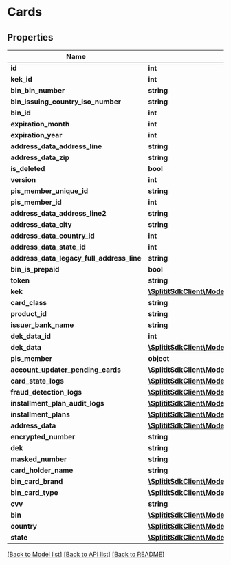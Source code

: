 # Cards

## Properties
Name | Type | Description | Notes
------------ | ------------- | ------------- | -------------
**id** | **int** |  | 
**kek_id** | **int** |  | 
**bin_bin_number** | **string** |  | [optional] 
**bin_issuing_country_iso_number** | **string** |  | [optional] 
**bin_id** | **int** |  | 
**expiration_month** | **int** |  | 
**expiration_year** | **int** |  | 
**address_data_address_line** | **string** |  | [optional] 
**address_data_zip** | **string** |  | [optional] 
**is_deleted** | **bool** |  | 
**version** | **int** |  | 
**pis_member_unique_id** | **string** |  | [optional] 
**pis_member_id** | **int** |  | [optional] 
**address_data_address_line2** | **string** |  | [optional] 
**address_data_city** | **string** |  | [optional] 
**address_data_country_id** | **int** |  | [optional] 
**address_data_state_id** | **int** |  | [optional] 
**address_data_legacy_full_address_line** | **string** |  | [optional] 
**bin_is_prepaid** | **bool** |  | [optional] 
**token** | **string** |  | [optional] 
**kek** | [**\SplititSdkClient\Model\Keks**](Keks.md) |  | [optional] 
**card_class** | **string** |  | [optional] 
**product_id** | **string** |  | [optional] 
**issuer_bank_name** | **string** |  | [optional] 
**dek_data_id** | **int** |  | [optional] 
**dek_data** | [**\SplititSdkClient\Model\DEKData**](DEKData.md) |  | [optional] 
**pis_member** | **object** |  | [optional] 
**account_updater_pending_cards** | [**\SplititSdkClient\Model\AccountUpdaterPendingCards[]**](AccountUpdaterPendingCards.md) |  | [optional] 
**card_state_logs** | [**\SplititSdkClient\Model\CardStateLogs[]**](CardStateLogs.md) |  | [optional] 
**fraud_detection_logs** | [**\SplititSdkClient\Model\FraudDetectionLogs[]**](FraudDetectionLogs.md) |  | [optional] 
**installment_plan_audit_logs** | [**\SplititSdkClient\Model\InstallmentPlanAuditLogs[]**](InstallmentPlanAuditLogs.md) |  | [optional] 
**installment_plans** | [**\SplititSdkClient\Model\InstallmentPlans[]**](InstallmentPlans.md) |  | [optional] 
**address_data** | [**\SplititSdkClient\Model\AddressData2**](AddressData2.md) |  | [optional] 
**encrypted_number** | **string** |  | [optional] 
**dek** | **string** |  | [optional] 
**masked_number** | **string** |  | [optional] 
**card_holder_name** | **string** |  | [optional] 
**bin_card_brand** | [**\SplititSdkClient\Model\CardBrand**](CardBrand.md) |  | 
**bin_card_type** | [**\SplititSdkClient\Model\CardType**](CardType.md) |  | 
**cvv** | **string** |  | [optional] 
**bin** | [**\SplititSdkClient\Model\BinData**](BinData.md) |  | [optional] 
**country** | [**\SplititSdkClient\Model\Countries**](Countries.md) |  | [optional] 
**state** | [**\SplititSdkClient\Model\CountrySubdivisions**](CountrySubdivisions.md) |  | [optional] 

[[Back to Model list]](../README.md#documentation-for-models) [[Back to API list]](../README.md#documentation-for-api-endpoints) [[Back to README]](../README.md)


